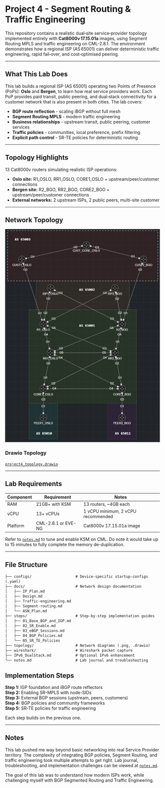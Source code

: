 # Project 4 - Segment Routing & Traffic Engineering

This repository contains a realistic dual‑site service‑provider topology implemented entirely with **Cat8000v 17.15.01a** images, using Segment Routing MPLS and traffic engineering on CML-2.8.1. The environment demonstrates how a regional ISP (AS 65001) can deliver deterministic traffic engineering, rapid fail‑over, and cost‑optimised peering.

---

## What This Lab Does
This lab builds a regional ISP (AS 65001) operating two Points of Presence (PoPs): **Oslo** and **Bergen**, to learn how real service providers work. Each PoP provides paid transit, public peering, and dual‑stack connectivity for a customer network that is also present in both cities. The lab covers:

- **BGP route reflection** - scaling iBGP without full mesh
- **Segment Routing MPLS** - modern traffic engineering
- **Business relationships** - upstream transit, public peering, customer services
- **Traffic policies** - communities, local preference, prefix filtering
- **Explicit path control** - SR-TE policies for deterministic routing

---

## Topology Highlights

13 Cat8000v routers simulating realistic ISP operations:

- **Oslo site:** R1_OSLO, RR1_OSLO, CORE1_OSLO + upstream/peer/customer connections
- **Bergen site:** R2_BGO, RR2_BGO, CORE2_BGO + upstream/peer/customer connections
- **External networks:** 2 upstream ISPs, 2 public peers, multi-site customer

---

## Network Topology
![`Network Topology with ASN borders`](topology/project4_bgp_sr_te.png)

### Drawio Topology
[`project4_topology.drawio`](topology/project4_bgp_sr_te.drawio)  

---

## Lab Requirements

| Component   | Requirement            | Notes                                 |
| ----------- | ---------------------- | ------------------------------------- |
| RAM         | 21GB+ with KSM         | 13 routers, ~4GB each                 |
| vCPU        | 13+ vCPUs              | 1 vCPU minimum, 2 vCPU recommended    |
| Platform    | CML-2.8.1 or EVE-NG    | Cat8000v 17.15.01a image              |

Refer to [`notes.md`](/notes.md) to tune and enable KSM on CML. Do note it would take up to 15 minutes to fully complete the memory de-duplication.

---

## File Structure

```
├── configs/                    # Device‑specific startup‑configs (.yaml)
├── docs/                       # Network design documentation
│   ├── IP_Plan.md              
│   ├── Design.md               
│   ├── Traffic-engineering.md  
│   ├── Segment-routing.md      
│   └── ASN_Plan.md                             
├── steps/                      # Step-by-step implementation guides
│   ├── 01_Base_BGP_and_IGP.md
│   ├── 02_SR_Enable.md
│   ├── 03_eBGP_Sessions.md
│   ├── 04_BGP_Policies.md
│   └── 05_SR_TE_Policies
├── topology/                   # Network diagrams (.png, .drawio)
├── wireshark/                  # Wireshark packet capture
├── IPv6_DualStack.md           # Optional IPv6 enhancement
└── notes.md                    # Lab journal and troubleshooting    
```

## Implementation Steps

**Step 1:** IGP foundation and iBGP route reflectors  
**Step 2:** Enabling SR-MPLS with node-SIDs  
**Step 3:** External BGP sessions (upstream, peers, customers)  
**Step 4:** BGP policies and community frameworks  
**Step 5:** SR-TE policies for traffic engineering

Each step builds on the previous one.

---

## Notes

This lab pushed me way beyond basic networking into real Service Provider territory. The complexity of integrating BGP policies, Segment Routing, and traffic engineering took multiple attempts to get right. Lab journal, troubleshooting, and implementation challenges can be viewed at [`notes.md`](/notes.md).

The goal of this lab was to understand how modern ISPs work, while challenging myself with BGP Segmented Routing and Traffic Engineering.